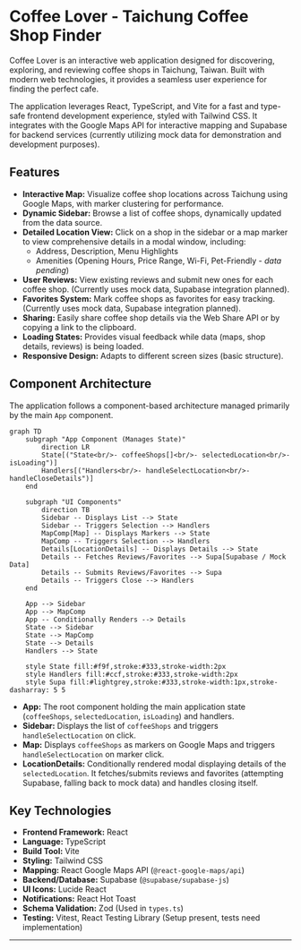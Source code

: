 # Coffee Lover - Taichung Coffee Shop Finder

Coffee Lover is an interactive web application designed for discovering, exploring, and reviewing coffee shops in Taichung, Taiwan. Built with modern web technologies, it provides a seamless user experience for finding the perfect cafe.

The application leverages React, TypeScript, and Vite for a fast and type-safe frontend development experience, styled with Tailwind CSS. It integrates with the Google Maps API for interactive mapping and Supabase for backend services (currently utilizing mock data for demonstration and development purposes).

## Features

*   **Interactive Map:** Visualize coffee shop locations across Taichung using Google Maps, with marker clustering for performance.
*   **Dynamic Sidebar:** Browse a list of coffee shops, dynamically updated from the data source.
*   **Detailed Location View:** Click on a shop in the sidebar or a map marker to view comprehensive details in a modal window, including:
    *   Address, Description, Menu Highlights
    *   Amenities (Opening Hours, Price Range, Wi-Fi, Pet-Friendly - *data pending*)
*   **User Reviews:** View existing reviews and submit new ones for each coffee shop. (Currently uses mock data, Supabase integration planned).
*   **Favorites System:** Mark coffee shops as favorites for easy tracking. (Currently uses mock data, Supabase integration planned).
*   **Sharing:** Easily share coffee shop details via the Web Share API or by copying a link to the clipboard.
*   **Loading States:** Provides visual feedback while data (maps, shop details, reviews) is being loaded.
*   **Responsive Design:** Adapts to different screen sizes (basic structure).

## Component Architecture

The application follows a component-based architecture managed primarily by the main `App` component.

```mermaid
graph TD
    subgraph "App Component (Manages State)"
        direction LR
        State[("State<br/>- coffeeShops[]<br/>- selectedLocation<br/>- isLoading")]
        Handlers[("Handlers<br/>- handleSelectLocation<br/>- handleCloseDetails")]
    end

    subgraph "UI Components"
        direction TB
        Sidebar -- Displays List --> State
        Sidebar -- Triggers Selection --> Handlers
        MapComp[Map] -- Displays Markers --> State
        MapComp -- Triggers Selection --> Handlers
        Details[LocationDetails] -- Displays Details --> State
        Details -- Fetches Reviews/Favorites --> Supa[Supabase / Mock Data]
        Details -- Submits Reviews/Favorites --> Supa
        Details -- Triggers Close --> Handlers
    end

    App --> Sidebar
    App --> MapComp
    App -- Conditionally Renders --> Details
    State --> Sidebar
    State --> MapComp
    State --> Details
    Handlers --> State

    style State fill:#f9f,stroke:#333,stroke-width:2px
    style Handlers fill:#ccf,stroke:#333,stroke-width:2px
    style Supa fill:#lightgrey,stroke:#333,stroke-width:1px,stroke-dasharray: 5 5
```

*   **App:** The root component holding the main application state (`coffeeShops`, `selectedLocation`, `isLoading`) and handlers.
*   **Sidebar:** Displays the list of `coffeeShops` and triggers `handleSelectLocation` on click.
*   **Map:** Displays `coffeeShops` as markers on Google Maps and triggers `handleSelectLocation` on marker click.
*   **LocationDetails:** Conditionally rendered modal displaying details of the `selectedLocation`. It fetches/submits reviews and favorites (attempting Supabase, falling back to mock data) and handles closing itself.

## Key Technologies

*   **Frontend Framework:** React
*   **Language:** TypeScript
*   **Build Tool:** Vite
*   **Styling:** Tailwind CSS
*   **Mapping:** React Google Maps API (`@react-google-maps/api`)
*   **Backend/Database:** Supabase (`@supabase/supabase-js`)
*   **UI Icons:** Lucide React
*   **Notifications:** React Hot Toast
*   **Schema Validation:** Zod (Used in `types.ts`)
*   **Testing:** Vitest, React Testing Library (Setup present, tests need implementation)

---
